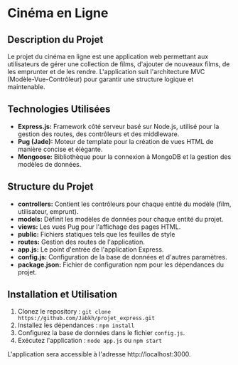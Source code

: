 
# Cinéma en Ligne

## Description du Projet

Le projet du cinéma en ligne est une application web permettant aux utilisateurs de gérer une collection de films, d'ajouter de nouveaux films, de les emprunter et de les rendre. L'application suit l'architecture MVC (Modèle-Vue-Contrôleur) pour garantir une structure logique et maintenable.

## Technologies Utilisées

- **Express.js:** Framework côté serveur basé sur Node.js, utilisé pour la gestion des routes, des contrôleurs et des middleware.
- **Pug (Jade):** Moteur de template pour la création de vues HTML de manière concise et élégante.
- **Mongoose:** Bibliothèque pour la connexion à MongoDB et la gestion des modèles de données.

## Structure du Projet

- **controllers:** Contient les contrôleurs pour chaque entité du modèle (film, utilisateur, emprunt).
- **models:** Définit les modèles de données pour chaque entité du projet.
- **views:** Les vues Pug pour l'affichage des pages HTML.
- **public:** Fichiers statiques tels que les feuilles de style
- **routes:** Gestion des routes de l'application.
- **app.js:** Le point d'entrée de l'application Express.
- **config.js:** Configuration de la base de données et d'autres paramètres.
- **package.json:** Fichier de configuration npm pour les dépendances du projet.

## Installation et Utilisation

1. Clonez le repository : `git clone https://github.com/Jabkh/projet_express.git`
2. Installez les dépendances : `npm install`
3. Configurez la base de données dans le fichier `config.js`.
4. Exécutez l'application : `node app.js` ou `npm start`

L'application sera accessible à l'adresse http://localhost:3000.
